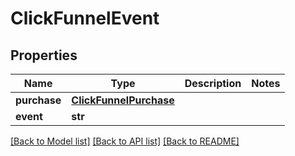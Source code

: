 # ClickFunnelEvent


## Properties
Name | Type | Description | Notes
------------ | ------------- | ------------- | -------------
**purchase** | [**ClickFunnelPurchase**](ClickFunnelPurchase.md) |  | 
**event** | **str** |  | 

[[Back to Model list]](../README.md#documentation-for-models) [[Back to API list]](../README.md#documentation-for-api-endpoints) [[Back to README]](../README.md)


